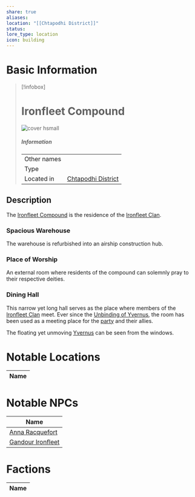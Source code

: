 ```yaml
---
share: true
aliases: 
location: "[[Chtapodhi District]]"
status: 
lore_type: location
icon: building
---
```

# Basic Information
> [!infobox]
> # Ironfleet Compound
> ![cover hsmall](insertimage.png)
> ##### Information
> |   |  |
> | ---- | ---- |
> | Other names | |
> | Type | 
> | Located in | [Chtapodhi District](../Areas/Chtapodhi%20District.md)|
## Description
The [Ironfleet Compound](Ironfleet%20Compound.md) is the residence of the [Ironfleet Clan](../../../Ironfleet%20Clan.md).
### Spacious Warehouse
The warehouse is refurbished into an airship construction hub.
### Place of Worship
An external room where residents of the compound can solemnly pray to their respective deities.
### Dining Hall
This narrow yet long hall serves as the place where members of the [Ironfleet Clan](../../../Ironfleet%20Clan.md) meet. Ever since the [Unbinding of Yvernus](../../Lore/Assault%20on%20Asteri%20and%20Unbinding%20of%20Yvernus.md), the room has been used as a meeting place for the [party](../../Factions/Seven%20Up....md) and their allies. 

The floating yet unmoving [Yvernus](../Areas/Yvernus%20District.md) can be seen from the windows.
# Notable Locations
| Name |
| ---- |

# Notable NPCs
| Name                                             |
| ------------------------------------------------ |
| [Anna Racquefort](../../NPCs/Anna%20Racquefort.md)     |
| [Gandour Ironfleet](../../../Gandour%20Ironfleet.md) |

# Factions
| Name |
| ---- |
